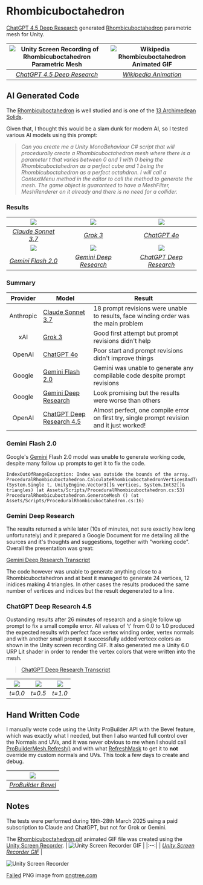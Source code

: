 # Rhombicuboctahedron

[ChatGPT 4.5 Deep Research](https://openai.com/index/introducing-deep-research/) generated [Rhombicuboctahedron](https://en.wikipedia.org/wiki/Rhombicuboctahedron) parametric mesh for Unity.

| ![Unity Screen Recording of Rhombicuboctahedron Parametric Mesh](/docs/Rhombicuboctahedron.gif) |  ![Wikipedia Rhombicuboctahedron Animated GIF](/docs/P2-A5-P3.gif) |
|:--:|:--:|
| _[ChatGPT 4.5 Deep Research](https://docs.unity3d.com/Packages/com.unity.recorder@5.1/manual/index.html)_ | _[Wikipedia Animation](https://en.wikipedia.org/wiki/Rhombicuboctahedron)_ |

## AI Generated Code

The [Rhombicuboctahedron](https://en.wikipedia.org/wiki/Rhombicuboctahedron) is well studied and is one of the [13 Archimedean Solids](https://en.wikipedia.org/wiki/Archimedean_solid).

Given that, I thought this would be a slam dunk for modern AI, so I tested various AI models using this prompt:
> _Can you create me a Unity MonoBehaviour C# script that will procedurally create a Rhombicuboctahedron mesh where there is a parameter t that varies between 0 and 1 with 0 being the Rhombicuboctahedron as a perfect cube and 1 being the Rhombicuboctahedron as a perfect octahdron. I will call a ContextMenu method in the editor to call the method to generate the mesh. The game object is guaranteed to have a MeshFilter, MeshRenderer on it already and there is no need for a collider._

### Results

| ![](/docs/Claude.png) | ![](/docs/Grok.png) | ![](/docs/ChatGPT.png) |
|:-:|:--:|:--:|
| _[Claude Sonnet 3.7](https://www.anthropic.com/claude/sonnet)_ | _[Grok 3](https://grok.com/)_ | _[ChatGPT 4o](https://chatgpt.com/)_ |
| ![](/docs/Gemini.png) | ![](/docs/Gemini-DeepResearch.png) | ![](/docs/Rhombicuboctahedron.gif) |
| _[Gemini Flash 2.0](https://gemini.google/)_ | _[Gemini Deep Research](https://gemini.google/)_ | _[ChatGPT Deep Research](https://openai.com/index/introducing-gpt-4-5/)_ |

### Summary

| Provider | Model | Result |
|:--:|--|--|
| Anthropic | [Claude Sonnet 3.7](https://www.anthropic.com/claude/sonnet) | 18 prompt revisions were unable to results, face winding order was the main problem |
| xAI | [Grok 3](https://grok.com/) | Good first attempt but prompt revisions didn't help |
| OpenAI | [ChatGPT 4o](https://chatgpt.com/) | Poor start and prompt revisions didn't improve things |
| Google | [Gemini Flash 2.0](https://gemini.google/) | Gemini was unable to generate any compilable code despite prompt revisions |
| Google | [Gemini Deep Research](https://gemini.google/) | Look promising but the results were worse than others |
| OpenAI | [ChatGPT Deep Research 4.5](https://openai.com/index/introducing-gpt-4-5/) | Almost perfect, one compile error on first try, single prompt revision and it just worked! |

### Gemini Flash 2.0

Google's [Gemini](https://gemini.google/) Flash 2.0 model was unable to generate working code, despite many follow up prompts to get it to fix the code.

```
IndexOutOfRangeException: Index was outside the bounds of the array.
ProceduralRhombicuboctahedron.CalculateRhombicuboctahedronVerticesAndTriangles (System.Single t, UnityEngine.Vector3[]& vertices, System.Int32[]& triangles) (at Assets/Scripts/ProceduralRhombicuboctahedron.cs:53)
ProceduralRhombicuboctahedron.GenerateMesh () (at Assets/Scripts/ProceduralRhombicuboctahedron.cs:16)
```

### Gemini Deep Research 

The results returned a while later (10s of minutes, not sure exactly how long unfortunately) and it prepared a Google Document for me detailing all the sources and it's thoughts and suggestions, together with "working code". Overall the presentation was great:

[Gemini Deep Research Transcript](https://docs.google.com/document/d/10nyRoulTEgFuvTiwIbM9txLCUbPuh6JCgWq644082Cw/edit?usp=sharing)

The code however was unable to generate anything close to a Rhombicuboctahedron and at best it managed to generate 24 vertices, 12 inidices making 4 triangles. In other cases the results produced the same number of vertices and indices but the result degenerated to a line.

### ChatGPT Deep Research 4.5

Oustanding results after 26 minutes of research and a single follow up prompt to fix a small compile error. All values of 't' from 0.0 to 1.0 produced the expected results with perfect face vertex winding order, vertex normals and with another small prompt it successfully added verteex colors as shown in the Unity screen recording GIF. It also generated me a Unity 6.0 URP Lit shader in order to render the vertex colors that were written into the mesh.

> [ChatGPT Deep Research Transcript](https://chatgpt.com/share/67e6f9a5-daa0-8007-9022-af811ec9d063)

| ![](/docs/ChatGPT-DeepResearch-t=0.png) | ![](/docs/ChatGPT-DeepResearch-t=0.5.png) | ![](/docs/ChatGPT-DeepResearch-t=1.png) |
|:--:|:--:|:--:|
| _t=0.0_ | _t=0.5_ | _t=1.0_ |


## Hand Written Code

I manually wrote code using the Unity ProBuilder API with the Bevel feature, which was exactly what I needed, but then I also wanted full control over the Normals and UVs, and it was never obvious to me when I should call [ProBuilderMesh.Refresh()](https://docs.unity3d.com/Packages/com.unity.probuilder@6.0/api/UnityEngine.ProBuilder.ProBuilderMesh.html#UnityEngine.ProBuilder.ProBuilderMesh.Refresh(UnityEngine.ProBuilder.RefreshMask)) and with what [RefreshMask](https://docs.unity3d.com/Packages/com.unity.probuilder@6.0/api/UnityEngine.ProBuilder.RefreshMask.html) to get it to **not** override my custom normals and UVs. This took a few days to create and debug.

| ![](/docs/ProBuilder%20Bevel.png) |
|:--:|
| _[ProBuilder Bevel](https://docs.unity3d.com/Packages/com.unity.probuilder@6.0/manual/Edge_Bevel.html)_ |


## Notes

The tests were performed during 19th-28th March 2025 using a paid subscription to Claude and ChatGPT, but not for Grok or Gemini.

The [Rhombicuboctahedron.gif](/docs/Rhombicuboctahedron.gif) animated GIF file was created using the [Unity Screen Recorder](https://docs.unity3d.com/Packages/com.unity.recorder@5.1/manual/index.html).
| ![Unity Screen Recorder GIF](/docs/Rhombicuboctahedron-GitHubPreview.gif) |
|:--:|
| _[Unity Screen Recorder GIF](https://docs.unity3d.com/Packages/com.unity.recorder@5.1/manual/index.html)_ |

![Unity Screen Recorder](/docs/UnityScreenRecorder.png)

[Failed](/docs/Gemini.png) PNG image from [pngtree.com](https://pngtree.com/freepng/failed-icon_6612292.html)
